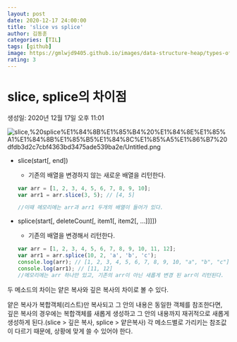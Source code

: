 ```yaml
---
layout: post
date: 2020-12-17 24:00:00
title: 'slice vs splice'
author: 김동훈
categories: [TIL]
tags: [github]
image: https://gmlwjd9405.github.io/images/data-structure-heap/types-of-heap.png
rating: 3
---
```


# slice, splice의 차이점

생성일: 2020년 12월 17일 오후 11:01

![slice,%20splice%E1%84%8B%E1%85%B4%20%E1%84%8E%E1%85%A1%E1%84%8B%E1%85%B5%E1%84%8C%E1%85%A5%E1%86%B7%20dfdb3d2c7cbf4363bd3475ade539ba2e/Untitled.png](slice,%20splice%E1%84%8B%E1%85%B4%20%E1%84%8E%E1%85%A1%E1%84%8B%E1%85%B5%E1%84%8C%E1%85%A5%E1%86%B7%20dfdb3d2c7cbf4363bd3475ade539ba2e/Untitled.png)

- slice(start[, end])

  - 기존의 배열을 변경하지 않는 새로운 배열을 리턴한다.

  ```jsx
  var arr = [1, 2, 3, 4, 5, 6, 7, 8, 9, 10];
  var arr1 = arr.slice(3, 5); // [4, 5]
  
  //이때 메모리에는 arr과 arr1 두개의 배열이 들어가 있다.
  ```

- splice(start[, deleteCount[, item1[, item2[, ...]]]])

  - 기존의 배열을 변경해서 리턴한다.

  ```jsx
  var arr = [1, 2, 3, 4, 5, 6, 7, 8, 9, 10, 11, 12];
  var arr1 = arr.splice(10, 2, 'a', 'b', 'c');
  console.log(arr); // [1, 2, 3, 4, 5, 6, 7, 8, 9, 10, "a", "b", "c"]
  console.log(arr1); // [11, 12]
  //메모리에는 arr 하나만 있고, 기존의 arr이 아닌 새롭게 변경 된 arr이 리턴된다.
  ```

두 메소드의 차이는 얕은 복사와 깊은 복사의 차이로 볼 수 있다. 

얕은 복사가 복합객체(리스트)만 복사되고 그 안의 내용은 동일한 객체를 참조한다면, 깊은 복사의 경우에는 복합객체를 새롭게 생성하고 그 안의 내용까지 재귀적으로 새롭게 생성하게 된다.(slice > 깊은 복사, splice > 얕은복사) 각 메소드별로 가리키는 참조값이 다르기 때문에, 상황에 맞게 쓸 수 있어야 한다.